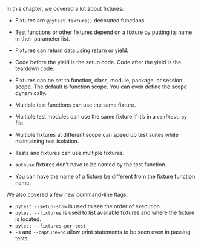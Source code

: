 In this chapter, we covered a lot about fixtures:

* Fixtures are `@pytest.fixture()` decorated functions.
* Test functions or other fixtures depend on a fixture by putting its name in their parameter list.
* Fixtures can return data using return or yield.
* Code before the yield is the setup code. Code after the yield is the teardown code.
* Fixtures can be set to function, class, module, package, or session scope.
  The default is function scope. You can even define the scope dynamically.
 
* Multiple test functions can use the same fixture.
* Multiple test modules can use the same fixture if it’s in a `conftest.py` file.
* Multiple fixtures at different scope can speed up test suites while maintaining test isolation.
 
* Tests and fixtures can use multiple fixtures.
* `autouse` fixtures don’t have to be named by the test function.
* You can have the name of a fixture be different from the fixture function name.

We also covered a few new command-line flags:

* `pytest --setup-show` is used to see the order of execution.
* `pytest --fixtures` is used to list available fixtures and where the fixture is located.
* `pytest --fixtures-per-test`
* `-s` and `--capture=no` allow print statements to be seen even in passing tests.
